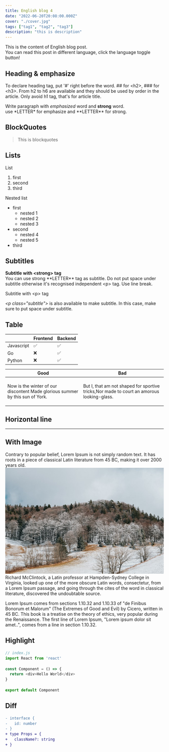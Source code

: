 ```yaml
---
title: English blog 4
date: "2022-06-20T20:08:00.000Z"
cover: "./cover.jpg"
tags: ["tag1", "tag2", "tag3"]
description: "this is description"
---
```


This is the content of English blog post.  
You can read this post in different language, click the language toggle button!

## Heading & emphasize

To declare heading tag, put '\#' right before the word. \#\# for \<h2>, \#\#\# for \<h3>. From h2 to h6 are available and they should be used by order in the article. Only avoid h1 tag, that's for article title. 

Write paragraph with *emphasized* word and **strong** word.  
use \*LETTER\* for emphasize and \*\*LETTER\*\* for strong.


## BlockQuotes

> This is blockquotes

## Lists

<p class="subtitle">List</p>

1. first
2. second
3. third

<p class="subtitle">Nested list</p>

- first
  - nested 1
  - nested 2
  - nested 3
- second
  - nested 4
  - nested 5
- third

## Subtitles

**Subtitle with \<strong> tag**  
You can use strong \*\*LETTER\*\* tag as subtitle. Do not put space under subtitle otherwise it's recognised independent \<p> tag. Use line break.

<p class="subtitle">Subtitle with &#60;p> tag</p> 

*\<p class="subtitle">* is also available to make subtitle. In this case, make sure to put space under subtitle.


## Table

|            | Frontend | Backend |
|------------|----------|---------|
| Javascript | ✅        | ✅       |  
| Go         | ❌        | ✅       |
| Python | ❌         | ✅        |

| Good                                                                                      | Bad                                                                                            |
|-------------------------------------------------------------------------------------------|------------------------------------------------------------------------------------------------|
| <br/> Now is the winter of our discontent Made glorious summer by this sun of York. <br/><br/> | <br/>But I, that am not shaped for sportive tricks,Nor made to court an amorous looking-glass.<br/><br/> |

## Horizontal line

---

## With Image
Contrary to popular belief, Lorem Ipsum is not simply random text. It has roots in a piece of classical Latin literature from 45 BC, making it over 2000 years old. 
![mountain](./img1.jpg)
Richard McClintock, a Latin professor at Hampden-Sydney College in Virginia, looked up one of the more obscure Latin words, consectetur, from a Lorem Ipsum passage, and going through the cites of the word in classical literature, discovered the undoubtable source. 


Lorem Ipsum comes from sections 1.10.32 and 1.10.33 of "de Finibus Bonorum et Malorum" (The Extremes of Good and Evil) by Cicero, written in 45 BC. This book is a treatise on the theory of ethics, very popular during the Renaissance. The first line of Lorem Ipsum, "Lorem ipsum dolor sit amet..", comes from a line in section 1.10.32.

## Highlight
```js {4-6}
// index.js
import React from 'react'

const Component = () => {
  return <div>Hello World</div>
}

export default Component
```

## Diff
```diff
- interface {
-   id: number
- }
+ type Props = {
+   className?: string    
+ }
```

